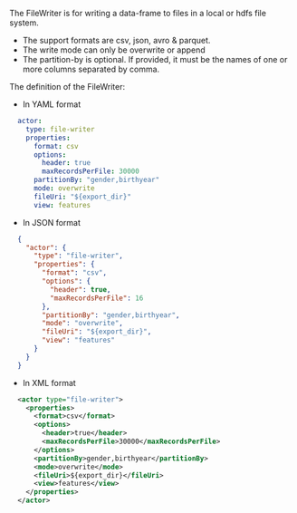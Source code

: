 The FileWriter is for writing a data-frame to files in a local or hdfs file system.

- The support formats are csv, json, avro & parquet.
- The write mode can only be overwrite or append
- The partition-by is optional. If provided, it must be the names of one or more columns separated by comma.

The definition of the FileWriter:

- In YAML format
```yaml
  actor:
    type: file-writer
    properties:
      format: csv
      options:
        header: true
        maxRecordsPerFile: 30000
      partitionBy: "gender,birthyear"
      mode: overwrite
      fileUri: "${export_dir}"
      view: features
```

- In JSON format
```json
  {
    "actor": {
      "type": "file-writer",
      "properties": {
        "format": "csv",
        "options": {
          "header": true,
          "maxRecordsPerFile": 16
        },
        "partitionBy": "gender,birthyear",
        "mode": "overwrite",
        "fileUri": "${export_dir}",
        "view": "features"
      }
    }
  }
```

- In XML format
```xml
  <actor type="file-writer">
    <properties>
      <format>csv</format>
      <options>
        <header>true</header>
        <maxRecordsPerFile>30000</maxRecordsPerFile>
      </options>
      <partitionBy>gender,birthyear</partitionBy>
      <mode>overwrite</mode>
      <fileUri>${export_dir}</fileUri>
      <view>features</view>
    </properties>
  </actor>
```